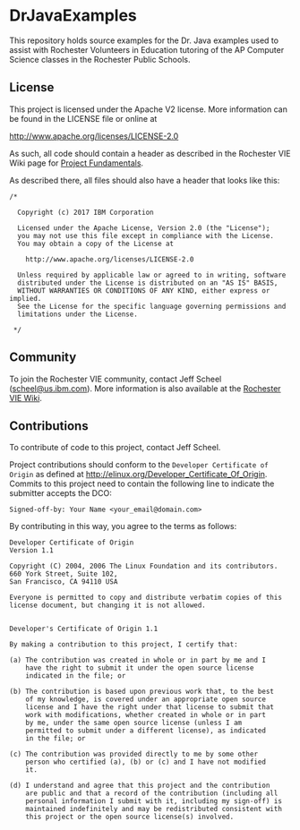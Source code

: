 # DrJavaExamples
This repository holds source examples for the Dr. Java examples
used to assist with Rochester Volunteers in Education tutoring of
the AP Computer Science classes in the Rochester Public Schools.

## License
This project is licensed under the Apache V2 license.  More information
can be found in the LICENSE file or online at

  http://www.apache.org/licenses/LICENSE-2.0

As such, all code should contain a header as described in the
Rochester VIE Wiki page for 
[Project Fundamentals](https://w3-connections.ibm.com/wikis/home?lang=en-us#!/wiki/Rochester%20VIE%20Wiki%20for%20AP%20Comp%20Sci/page/Project%20Fundamentals).

As described there, all files should also have a header that looks like this:

```
/*

  Copyright (c) 2017 IBM Corporation
 
  Licensed under the Apache License, Version 2.0 (the "License");
  you may not use this file except in compliance with the License.
  You may obtain a copy of the License at

    http://www.apache.org/licenses/LICENSE-2.0

  Unless required by applicable law or agreed to in writing, software
  distributed under the License is distributed on an "AS IS" BASIS,
  WITHOUT WARRANTIES OR CONDITIONS OF ANY KIND, either express or implied.
  See the License for the specific language governing permissions and
  limitations under the License.

 */
```

## Community
To join the Rochester VIE community, contact Jeff Scheel \([scheel@us.ibm.com](mailto://scheel@us.ibm.com)\).
More information is also available at the [Rochester VIE Wiki](https://w3-connections.ibm.com/wikis/home?lang=en-us#!/wiki/Rochester%20VIE%20Wiki%20for%20AP%20Comp%20Sci/page/Welcome%20to%20Rochester%20VIE%20Wiki%20for%20AP%20Comp%20Sci).

## Contributions
To contribute of code to this project, contact Jeff Scheel.

Project contributions should conform to the `Developer Certificate
of Origin` as defined at http://elinux.org/Developer_Certificate_Of_Origin.
Commits to this project need to contain the following line to indicate
the submitter accepts the DCO:
```
Signed-off-by: Your Name <your_email@domain.com>
```
By contributing in this way, you agree to the terms as follows:
```
Developer Certificate of Origin
Version 1.1

Copyright (C) 2004, 2006 The Linux Foundation and its contributors.
660 York Street, Suite 102,
San Francisco, CA 94110 USA

Everyone is permitted to copy and distribute verbatim copies of this
license document, but changing it is not allowed.


Developer's Certificate of Origin 1.1

By making a contribution to this project, I certify that:

(a) The contribution was created in whole or in part by me and I
    have the right to submit it under the open source license
    indicated in the file; or

(b) The contribution is based upon previous work that, to the best
    of my knowledge, is covered under an appropriate open source
    license and I have the right under that license to submit that
    work with modifications, whether created in whole or in part
    by me, under the same open source license (unless I am
    permitted to submit under a different license), as indicated
    in the file; or

(c) The contribution was provided directly to me by some other
    person who certified (a), (b) or (c) and I have not modified
    it.

(d) I understand and agree that this project and the contribution
    are public and that a record of the contribution (including all
    personal information I submit with it, including my sign-off) is
    maintained indefinitely and may be redistributed consistent with
    this project or the open source license(s) involved.
```


